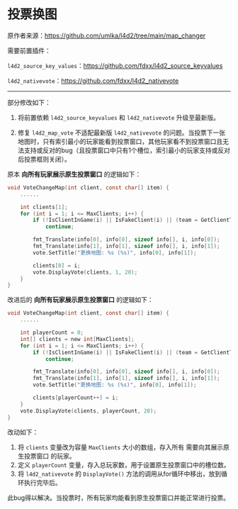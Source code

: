 # 投票换图



原作者来源：https://github.com/umlka/l4d2/tree/main/map_changer



需要前置插件：

`l4d2_source_key_values`：https://github.com/fdxx/l4d2_source_keyvalues

`l4d2_nativevote`：https://github.com/fdxx/l4d2_nativevote



---

部分修改如下：

1. 将前置依赖 `l4d2_source_keyvalues` 和 `l4d2_nativevote` 升级至最新版。



2. 修复 `l4d2_map_vote` 不适配最新版 `l4d2_nativevote` 的问题。当投票下一张地图时，只有索引最小的玩家能看到投票窗口，其他玩家看不到投票窗口且无法支持或反对的bug（且投票窗口中只有1个槽位，索引最小的玩家支持或反对后投票框则关闭）。



原本 **向所有玩家展示原生投票窗口** 的逻辑如下：

```c
void VoteChangeMap(int client, const char[] item) {
    ......

    int clients[1];
    for (int i = 1; i <= MaxClients; i++) {
        if (!IsClientInGame(i) || IsFakeClient(i) || (team = GetClientTeam(i)) < 2 || team > 3)
            continue;

        fmt_Translate(info[0], info[0], sizeof info[], i, info[0]);
        fmt_Translate(info[1], info[1], sizeof info[], i, info[1]);
        vote.SetTitle("更换地图: %s (%s)", info[0], info[1]);

        clients[0] = i;
        vote.DisplayVote(clients, 1, 20);
    }
}
```



改进后的 **向所有玩家展示原生投票窗口** 的逻辑如下：

```c
void VoteChangeMap(int client, const char[] item) {
    ......

    int playerCount = 0;
    int[] clients = new int[MaxClients];
    for (int i = 1; i <= MaxClients; i++) {
        if (!IsClientInGame(i) || IsFakeClient(i) || (team = GetClientTeam(i)) < 2 || team > 3)
            continue;

        fmt_Translate(info[0], info[0], sizeof info[], i, info[0]);
        fmt_Translate(info[1], info[1], sizeof info[], i, info[1]);
        vote.SetTitle("更换地图: %s (%s)", info[0], info[1]);

        clients[playerCount++] = i;
    }
    vote.DisplayVote(clients, playerCount, 20);
}
```



改动如下：

1. 将 `clients` 变量改为容量 `MaxClients` 大小的数组，存入所有 需要向其展示原生投票窗口 的玩家。
2. 定义 `playerCount` 变量，存入总玩家数，用于设置原生投票窗口中的槽位数。
3. 将 `l4d2_nativevote` 的 `DisplayVote()` 方法的调用从for循环中移出，放到循环执行完毕后。



此bug得以解决。当投票时，所有玩家均能看到原生投票窗口并能正常进行投票。
